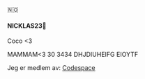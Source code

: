 :norway: 

#### NICKLAS23👋 ####
Coco <3

MAMMAM<3 30   3434     DHJDIUHEIFG EIOYTF

Jeg er medlem av: [Codespace](https://github.com/venturahimself/codespace)
<!--
**nicklasmyren/nicklasmyren** is a ✨ _special_ ✨ repository because its `README.md` (this file) appears on your GitHub profile.

Here are some ideas to get you started:

- 🔭 I’m currently working on ...
- 🌱 I’m currently learning ...
- 👯 I’m looking to collaborate on ...
- 🤔 I’m looking for help with ...
- 💬 Ask me about ...
- 📫 How to reach me: ...
- 😄 Pronouns: ...
- ⚡ Fun fact: ...
-->

